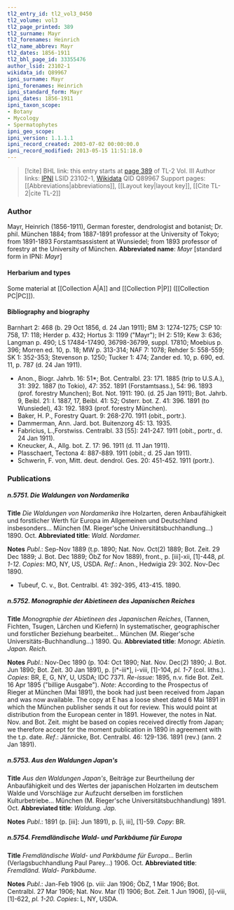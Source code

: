 ```yaml
---
tl2_entry_id: tl2_vol3_0450
tl2_volume: vol3
tl2_page_printed: 389
tl2_surname: Mayr
tl2_forenames: Heinrich
tl2_name_abbrev: Mayr
tl2_dates: 1856-1911
tl2_bhl_page_id: 33355476
author_lsid: 23102-1
wikidata_id: Q89967
ipni_surname: Mayr
ipni_forenames: Heinrich
ipni_standard_form: Mayr
ipni_dates: 1856-1911
ipni_taxon_scope: 
- Botany
- Mycology
- Spermatophytes
ipni_geo_scope: 
ipni_version: 1.1.1.1
ipni_record_created: 2003-07-02 00:00:00.0
ipni_record_modified: 2013-05-15 11:51:18.0
---
```


> [!cite] BHL link: this entry starts at [page 389](https://www.biodiversitylibrary.org/page/33355476) of TL-2 Vol. III
> Author links: [IPNI](https://www.ipni.org/a/23102-1) LSID 23102-1, [Wikidata](https://www.wikidata.org/wiki/Q89967) QID Q89967
> Support pages: [[Abbreviations|abbreviations]], [[Layout key|layout key]], [[Cite TL-2|cite TL-2]]

### Author

Mayr, Heinrich (1856-1911), German forester, dendrologist and botanist; Dr. phil. München 1884; from 1887-1891 professor at the University of Tokyo; from 1891-1893 Forstamtsassistent at Wunsiedel; from 1893 professor of forestry at the University of München. 
**Abbreviated name**: *Mayr* \[standard form in IPNI: *Mayr*\]

#### Herbarium and types

Some material at [[Collection A|A]] and [[Collection P|P]] ([[Collection PC|PC]]).

#### Bibliography and biography

Barnhart 2: 468 (b. 29 Oct 1856, d. 24 Jan 1911); BM 3: 1274-1275; CSP 10: 758, 17: 118; Herder p. 432; Hortus 3: 1199 ("Mayr"); IH 2: 519; Kew 3: 636; Langman p. 490; LS 17484-17490, 36798-36799, suppl. 17810; Moebius p. 396; Morren ed. 10, p. 18; MW p. 313-314; NAF 7: 1078; Rehder 5: 558-559; SK 1: 352-353; Stevenson p. 1250; Tucker 1: 474; Zander ed. 10, p. 690, ed. 11, p. 787 (d. 24 Jan 1911).
- Anon., Biogr. Jahrb. 16: 51\*; Bot. Centralbl. 23: 171. 1885 (trip to U.S.A.), 31: 392. 1887 (to Tokio), 47: 352. 1891 (Forstamtsass.), 54: 96. 1893 (prof. forestry Munchen); Bot. Not. 1911: 190. (d. 25 Jan 1911); Bot. Jahrb. 9, Beibl. 21: I. 1887, 17, Beibl. 41: 52; Osterr. bot. Z. 41: 396. 1891 (to Wunsiedel), 43: 192. 1893 (prof. forestry München).
- Baker, H. P., Forestry Quart. 9: 268-270. 1911 (obit., portr.).
- Dammerman, Ann. Jard. bot. Buitenzorg 45: 13. 1935.
- Fabricius, L.,Forstwiss. Centralbl. 33 \[55\]: 241-247. 1911 (obit., portr., d. 24 Jan 1911).
- Kneucker, A., Allg. bot. Z. 17: 96. 1911 (d. 11 Jan 1911).
- Plasschaert, Tectona 4: 887-889. 1911 (obit.; d. 25 Jan 1911).
- Schwerin, F. von, Mitt. deut. dendrol. Ges. 20: 451-452. 1911 (portr.).

### Publications

##### n.5751. Die Waldungen von Nordamerika

**Title**
*Die Waldungen von Nordamerika* ihre Holzarten, deren Anbaufähigkeit und forstlicher Werth für Europa im Allgemeinen und Deutschland insbesonders... München (M. Rieger'sche Universitätsbuchhandlung...) 1890. Oct.
**Abbreviated title**: *Wald. Nordamer.*

**Notes**
*Publ*.: Sep-Nov 1889 (t.p. 1890; Nat. Nov. Oct(2) 1889; Bot. Zeit. 29 Dec 1889; J. Bot. Dec 1889; ÖbZ for Nov 1889), front., p. \[iii\]-xii, \[1\]-448, *pl. 1-12. Copies*: MO, NY, US, USDA.
*Ref*.: Anon., Hedwigia 29: 302. Nov-Dec 1890.
- Tubeuf, C. v., Bot. Centralbl. 41: 392-395, 413-415. 1890.

##### n.5752. Monographie der Abietineen des Japanischen Reiches

**Title**
*Monographie der Abietineen des Japanischen Reiches*, (Tannen, Fichten, Tsugen, Lärchen und Kiefern) In systematischer, geographischer und forstlicher Beziehung bearbeitet... München (M. Rieger'sche Universitäts-Buchhandlung...) 1890. Qu.
**Abbreviated title**: *Monogr. Abietin. Japan. Reich.*

**Notes**
*Publ*.: Nov-Dec 1890 (p. 104: Oct 1890; Nat. Nov. Dec(2) 1890; J. Bot. Jun 1890; Bot. Zeit. 30 Jan 1891), p. \[i\*-iii\*\], i-viii, \[1\]-104, *pl. 1-7* (col. liths.). *Copies*: BR, E, G, NY, U, USDA; IDC 7371.
*Re-issue*: 1895, n.v. fide Bot. Zeit. 16 Apr 1895 ("billige Ausgabe").
*Note*: According to the Prospectus of Rieger at München (Mai 1891), the book had just been received from Japan and was now available. The copy at E has a loose sheet dated 6 Mai 1891 in which the München publisher sends it out for review. This would point at distribution from the European center in 1891. However, the notes in Nat. Nov. and Bot.
Zeit. might be based on copies received directly from Japan; we therefore accept for the moment publication in 1890 in agreement with the t.p. date.
*Ref*.: Jännicke, Bot. Centralbl. 46: 129-136. 1891 (rev.) (ann. 2 Jan 1891).

##### n.5753. Aus den Waldungen Japan's

**Title**
*Aus den Waldungen Japan's*, Beiträge zur Beurtheilung der Anbaufähigkeit und des Wertes der japanischen Holzarten im deutschem Walde und Vorschläge zur Aufzucht derselben im forstlichen Kulturbetriebe... München (M. Rieger'sche Universitätsbuchhandlung) 1891. Oct.
**Abbreviated title**: *Waldung. Jap.*

**Notes**
*Publ*.: 1891 (p. \[iii\]: Jun 1891), p. \[i, iii\], \[1\]-59. *Copy*: BR.

##### n.5754. Fremdländische Wald- und Parkbäume für Europa

**Title**
*Fremdländische Wald- und Parkbäume für Europa*... Berlin (Verlagsbuchhandlung Paul Parey...) 1906. Oct.
**Abbreviated title**: *Fremdländ. Wald- Parkbäume*.

**Notes**
*Publ*.: Jan-Feb 1906 (p. viii: Jan 1906; ÖbZ, 1 Mar 1906; Bot. Centralbl. 27 Mar 1906; Nat. Nov. Mar (1) 1906; Bot. Zeit. 1 Jun 1906), \[i\]-viii, \[1\]-622, *pl. 1-20. Copies*: L, NY, USDA.

